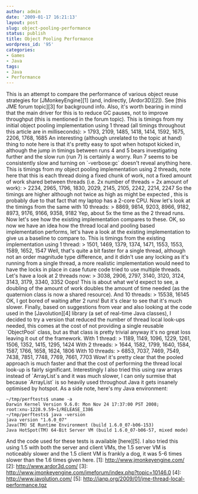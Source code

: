 ```yaml
---
author: admin
date: '2009-01-17 16:21:13'
layout: post
slug: object-pooling-performance
status: publish
title: Object Pooling Performance
wordpress_id: '95'
categories:
- Games
- Java
tags:
- Java
- Performance
---
```


This is an attempt to compare the performance of various object reuse
strategies for [JMonkeyEngine][1] (and, indirectly, [Ardor3D][2]). See
[this JME forum topic][3] for background info. Also, it's worth bearing
in mind that the main driver for this is to reduce GC pauses, not to
improve throughput (this is mentioned in the forum topic). This is
timings from my initial object pooling implementation using 1 thread
(all timings throughout this article are in milliseconds): \> 1793,
2109, 1485, 1418, 1414, 1592, 1675, 2206, 1768, 1685 An interesting
(although unrelated to the topic at hand) thing to note here is that
it's pretty easy to spot when hotspot kicked in, although the jump in
timings between runs 4 and 5 bears investigating further and the slow
run (run 7) is certainly a worry. Run 7 seems to be consistently slow
and turning on \`-verbose:gc\` doesn't reveal anything here. This is
timings from my object pooling implementation using 2 threads, note here
that this is each thread doing a fixed chunk of work, not a fixed amount
of work shared between threads (i.e. 2x number of threads = 2x amount of
work): \> 2234, 2965, 1796, 1830, 2029, 2145, 2105, 2242, 2214, 2247 So
the timings are higher although not twice as high as might be expected ,
this is probably due to that fact that my laptop has a 2-core CPU. Now
let's look at the timings from the same with 10 threads: \> 8869, 9814,
9203, 8966, 9182, 8973, 9176, 9166, 9358, 9182 Yep, about 5x the time as
the 2 thread runs. Now let's see how the existing implementation
compares to these. OK, so now we have an idea how the thread local and
pooling based implementation performs, let's have a look at the existing
implementation to give us a baseline to compare to. This is timings from
the existing implementation using 1 thread: \> 1501, 1469, 1379, 1374,
1471, 1553, 1553, 1589, 1652, 1547 Well, that's quite a bit faster for a
single thread, although not an order magnitude type difference, and it
didn't use any locking as it's running from a single thread, a more
realistic implementation would need to have the locks in place in case
future code tried to use multiple threads. Let's have a look at 2
threads now: \> 3038, 2906, 2797, 3140, 3120, 3124, 3143, 3179, 3340,
3352 Oops! This is about what we'd expect to see, a doubling of the
amount of work doubles the amount of time needed (as the quaternion
class is now a shared resource). And 10 threads: \> 15538, 16145 OK, I
got bored of waiting after 2 runs! But it's clear to see that it's much
slower. Finally, based on suggestions from vear and also looking at the
code used in the [Javolution][4] library (a set of real-time Java
classes), I decided to try a version that reduced the number of thread
local look-ups needed, this comes at the cost of not providing a single
reusable \`ObjectPool\` class, but as that class is pretty trivial
anyway it's no great loss leaving it out of the framework. With 1
thread: \> 1189, 1149, 1096, 1229, 1261, 1506, 1352, 1415, 1295, 1424
With 2 threads: \> 1644, 1582, 1799, 1640, 1584, 1587, 1766, 1658, 1624,
1806 With 10 threads: \> 6853, 7037, 7469, 7549, 7438, 7851, 7748, 7769,
7661, 7703 Wow! it's pretty clear that the pooled approach is much
faster and that the cost of performing the thread local look-up is
fairly significant. Interestingly I also tried this using raw arrays
instead of \`ArrayList\`s and it was much slower, I can only surmise
that because \`ArrayList\` is so heavily used throughout Java it gets
insanely optimised by hotspot. As a side note, here's my Java
environment:

~~~~ {lang="Bash" line="1"}
~/tmp/perftests$ uname -a
Darwin Kernel Version 9.6.0: Mon Nov 24 17:37:00 PST 2008;
root:xnu-1228.9.59~1/RELEASE_I386
~/tmp/perftests$ java -version
java version "1.6.0_07"
Java(TM) SE Runtime Environment (build 1.6.0_07-b06-153)
Java HotSpot(TM) 64-Bit Server VM (build 1.6.0_07-b06-57, mixed mode)
~~~~

And the code used for these tests is available [here][5]. I also tried
this using 1.5 with both the server and client VMs, the 1.5 server VM is
noticeably slower and the 1.5 client VM is frankly a dog, it was 5-6
times slower than the 1.6 times given here. [1]:
http://www.jmonkeyengine.com/ [2]: http://www.ardor3d.com/ [3]:
http://www.jmonkeyengine.com/jmeforum/index.php?topic=10146.0 [4]:
http://www.javolution.com/ [5]:
http://ianp.org/2009/01/jme-thread-local-performance.tgz
